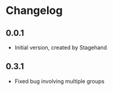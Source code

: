 # Changelog

## 0.0.1

- Initial version, created by Stagehand

## 0.3.1
- Fixed bug involving multiple groups
